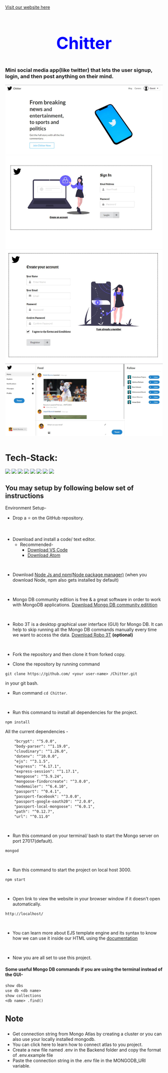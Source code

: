 [Visit our website here](https://chitter.onrender.com/)
<div align="center">
<h2 style="text-align:center;font-size:53px;color:red"><span style="color:blue">Chitter
</div>

<h3>Mini social media app(like twitter) that lets the user signup, login, and then post anything on their mind.</h3>

<div align="center">
<img src="https://raw.githubusercontent.com/harshit9270/Chitter/main/snips/snip1.jpg" alt="img"/>
<br>
<img src="https://raw.githubusercontent.com/harshit9270/Chitter/main/snips/snip2.jpg" alt="img"/>
<br>
<img src="https://raw.githubusercontent.com/harshit9270/Chitter/main/snips/snip3.jpg" alt="img"/>
<br>
<img src="https://raw.githubusercontent.com/harshit9270/Chitter/main/snips/snip4.jpg" alt="img"/>
<br>
</div>


<h1 style="margin-top:50px">Tech-Stack:</h1>
<span>
<img src="https://img.shields.io/badge/html5%20-%23E34F26.svg?&style=for-the-badge&logo=html5&logoColor=white"/>
<img src="https://img.shields.io/badge/css3%20-%231572B6.svg?&style=for-the-badge&logo=css3&logoColor=white"/>
<img src="https://img.shields.io/badge/javascript%20-%23323330.svg?&style=for-the-badge&logo=javascript&logoColor=%23F7DF1E"/>
<img src="https://img.shields.io/badge/node.js%20-%2343853D.svg?&style=for-the-badge&logo=node.js&logoColor=white"/>
<img src="https://img.shields.io/badge/express.js%20-%23404d59.svg?&style=for-the-badge"/>
<img src="https://img.shields.io/badge/github%20-%23121011.svg?&style=for-the-badge&logo=github&logoColor=white"/>
<img src ="https://img.shields.io/badge/MongoDB-%234ea94b.svg?&style=for-the-badge&logo=mongodb&logoColor=white"/>
<img src="https://img.shields.io/badge/heroku%20-%23430098.svg?&style=for-the-badge&logo=heroku&logoColor=white"/> </span>


<h2>You may setup by following below set of instructions</h2>
Environment Setup-

* Drop a :star: on the GitHub repository.
<br/>

* Download and install a code/ text editor.
    - Recommended-
        - [Download VS Code](https://code.visualstudio.com/download)
        - [Download Atom](https://atom.io/)
<br/>

* Download [Node Js and npm(Node package manager)](https://nodejs.org/en/) (when you download Node, npm also gets installed by default)
<br/>

* Mongo DB community edition is free & a great software in order to work with MongoDB applications. [Download Mongo DB community editition](https://docs.mongodb.com/manual/administration/install-community/)
<br/>

* Robo 3T is a desktop graphical user interface (GUI) for Mongo DB. It can help to skip running all the Mongo DB commands manually every time we want to access the data. [Download Robo 3T](https://robomongo.org/download) **(optional)**
<br/>

* Fork the repository and then clone it from forked copy.

* Clone the repository by running command
```
git clone https://github.com/ <your user-name> /Chitter.git
```
in your git bash.
<br/>

* Run command `cd Chitter`.
<br/>

* Run this command to install all dependencies for the project.
```
npm install
```
All the current dependencies -
```
    "bcrypt": "^5.0.0",
    "body-parser": "^1.19.0",
    "cloudinary": "^1.26.0",
    "dotenv": "^10.0.0",
    "ejs": "^3.1.5",
    "express": "^4.17.1",
    "express-session": "^1.17.1",
    "mongoose": "^5.9.24",
    "mongoose-findorcreate": "^3.0.0",
    "nodemailer": "^6.4.10",
    "passport": "^0.4.1",
    "passport-facebook": "^3.0.0",
    "passport-google-oauth20": "^2.0.0",
    "passport-local-mongoose": "^6.0.1",
    "path": "^0.12.7",
    "url": "^0.11.0"
```
<br/>

* Run this command on your terminal/ bash to start the Mongo server on port 27017(default).
```
mongod
```
<br/>

* Run this command to start the project on local host 3000.
```
npm start
```
<br/>

* Open link to view the website in your browser window if it doesn't open automatically.
```
http://localhost/
```
<br/>

* You can learn more about EJS template engine and its syntax to know how we can use it inside our HTML using the [documentation](https://ejs.co/#docs)
<br/>

* Now you are all set to use this project.

#### Some useful Mongo DB commands if you are using the terminal instead of the GUI-
```
show dbs
use db <db name>
show collections
<db name> .find()
```
<h3 style="font-weight:bold;font-size:25px">Note</h3>
<ul>
<li> Get connection string from Mongo Atlas by creating a cluster or you can also use your locally installed mongodb. </li>
<li> You can click here to learn how to connect atlas to you project.</li>
<li> Create a new file named .env in the Backend folder and copy the format of .env.example file</li>
<li>Paste the connection string in the .env file in the MONGODB_URI variable.</li>

</ul>


